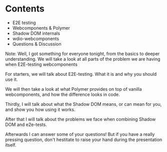 # Contents

- E2E testing
- Webcomponents & Polymer
- Shadow DOM internals
- wdio-webcomponents
- Questions & Discussion

Note: 
Well, I got something for everyone tonight, from the basics to deeper understanding. We will take a look at all parts of the problem we are having when E2E-testing webcomponents

For starters, we will talk about E2E-testing. What it is and why you should use it. 

We will then take a look at what Polymer provides on top of vanilla webcomponents, and how the difference looks in code. 

Thirdly, I will talk about what the Shadow DOM means, or can mean for you, and show you how using it works.

After that I will talk about the problems we face when combining Shadow DOM and e2e-tests. 

Afterwards I can answer some of your questions! But if you have a really pressing question, don't hestitate to raise your hand during the presentation itself. 